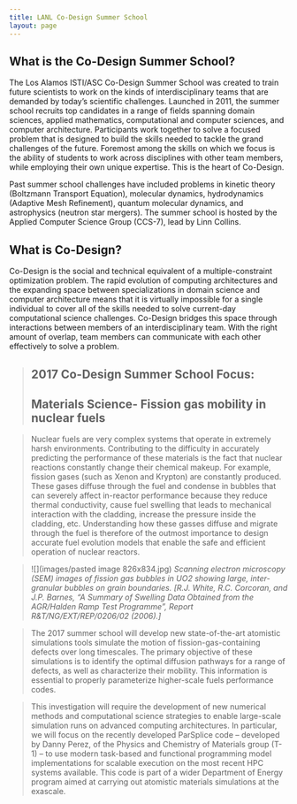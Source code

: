```yaml
---
title: LANL Co-Design Summer School
layout: page
---
```


## What is the Co-Design Summer School?

The Los Alamos ISTI/ASC Co-Design Summer School was created to train future scientists to work on the kinds of interdisciplinary teams that are demanded by today’s scientific challenges. Launched in 2011, the summer school recruits top candidates in a range of fields spanning domain sciences, applied mathematics, computational and computer sciences, and computer architecture. Participants work together to solve a focused problem that is designed to build the skills needed to tackle the grand challenges of the future. Foremost among the skills on which we focus is the ability of students to work across disciplines with other team members, while employing their own unique expertise. This is the heart of Co-Design.
 
 Past summer school challenges have included problems in kinetic theory (Boltzmann Transport Equation), molecular dynamics, hydrodynamics (Adaptive Mesh Refinement), quantum molecular dynamics, and astrophysics (neutron star mergers).  The summer school is hosted by the Applied Computer Science Group (CCS-7), lead by Linn Collins.

## What is Co-Design?
Co-Design is the social and technical equivalent of a multiple-constraint optimization problem.  The rapid evolution of computing architectures and the expanding space between specializations in domain science and computer architecture means that it is virtually impossible for a single individual to cover all of the skills needed to solve current-day computational science challenges.  Co-Design bridges this space through interactions between members of an interdisciplinary team.  With the right amount of overlap, team members can communicate with each other effectively to solve a problem.

> ## 2017 Co-Design Summer School Focus:
> ## Materials Science- Fission gas mobility in nuclear fuels

> Nuclear fuels are very complex systems that operate in extremely harsh environments. Contributing to the difficulty in accurately predicting the performance of these materials is the fact that nuclear reactions constantly change their chemical makeup. For example, fission gases (such as Xenon and Krypton) are constantly produced. These gases diffuse through the fuel and condense in bubbles that can severely affect in-reactor performance because they reduce thermal conductivity, cause fuel swelling that leads to mechanical interaction with the cladding, increase the pressure inside the cladding, etc. Understanding how these gasses diffuse and migrate through the fuel is therefore of the outmost importance to design accurate fuel evolution models that enable the safe and efficient operation of nuclear reactors.

> ![](images/pasted image 826x834.jpg)
> *Scanning electron microscopy (SEM) images of fission gas bubbles in UO2 showing large, inter-granular bubbles on grain boundaries. [R.J. White, R.C. Corcoran, and J.P. Barnes, “A Summary of Swelling Data Obtained from the AGR/Halden Ramp Test Programme”, Report R&T/NG/EXT/REP/0206/02 (2006).]*

> The 2017 summer school will develop new state-of-the-art atomistic simulations tools simulate the motion of fission-gas-containing defects over long timescales. The primary objective of these simulations is to identify the optimal diffusion pathways for a range of defects, as well as characterize their mobility. This information is essential to properly parameterize higher-scale fuels performance codes.

> This investigation will require the development of new numerical methods and computational science strategies to enable large-scale simulation runs on advanced computing architectures. In particular, we will focus on the recently developed ParSplice code – developed by Danny Perez, of the Physics and Chemistry of Materials group (T-1) – to use modern task-based and functional programming model implementations for scalable execution on the most recent HPC systems available. This code is part of a wider Department of Energy program aimed at carrying out atomistic materials simulations at the exascale.

